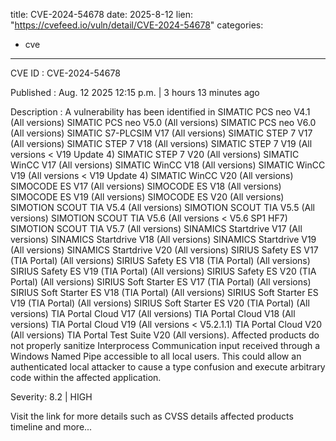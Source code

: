  
title: CVE-2024-54678
date: 2025-8-12
lien: "https://cvefeed.io/vuln/detail/CVE-2024-54678"
categories:
  - cve
---

CVE ID : CVE-2024-54678

Published :  Aug. 12
2025
12:15 p.m. | 3 hours
13 minutes ago

Description : A vulnerability has been identified in SIMATIC PCS neo V4.1 (All versions)
SIMATIC PCS neo V5.0 (All versions)
SIMATIC PCS neo V6.0 (All versions)
SIMATIC S7-PLCSIM V17 (All versions)
SIMATIC STEP 7 V17 (All versions)
SIMATIC STEP 7 V18 (All versions)
SIMATIC STEP 7 V19 (All versions < V19 Update 4)
SIMATIC STEP 7 V20 (All versions)
SIMATIC WinCC V17 (All versions)
SIMATIC WinCC V18 (All versions)
SIMATIC WinCC V19 (All versions < V19 Update 4)
SIMATIC WinCC V20 (All versions)
SIMOCODE ES V17 (All versions)
SIMOCODE ES V18 (All versions)
SIMOCODE ES V19 (All versions)
SIMOCODE ES V20 (All versions)
SIMOTION SCOUT TIA V5.4 (All versions)
SIMOTION SCOUT TIA V5.5 (All versions)
SIMOTION SCOUT TIA V5.6 (All versions < V5.6 SP1 HF7)
SIMOTION SCOUT TIA V5.7 (All versions)
SINAMICS Startdrive V17 (All versions)
SINAMICS Startdrive V18 (All versions)
SINAMICS Startdrive V19 (All versions)
SINAMICS Startdrive V20 (All versions)
SIRIUS Safety ES V17 (TIA Portal) (All versions)
SIRIUS Safety ES V18 (TIA Portal) (All versions)
SIRIUS Safety ES V19 (TIA Portal) (All versions)
SIRIUS Safety ES V20 (TIA Portal) (All versions)
SIRIUS Soft Starter ES V17 (TIA Portal) (All versions)
SIRIUS Soft Starter ES V18 (TIA Portal) (All versions)
SIRIUS Soft Starter ES V19 (TIA Portal) (All versions)
SIRIUS Soft Starter ES V20 (TIA Portal) (All versions)
TIA Portal Cloud V17 (All versions)
TIA Portal Cloud V18 (All versions)
TIA Portal Cloud V19 (All versions < V5.2.1.1)
TIA Portal Cloud V20 (All versions)
TIA Portal Test Suite V20 (All versions). Affected products do not properly sanitize Interprocess Communication input received through a Windows Named Pipe accessible to all local users. This could allow an authenticated local attacker to cause a type confusion and execute arbitrary code within the affected application.

Severity: 8.2 | HIGH

Visit the link for more details
such as CVSS details
affected products
timeline
and more...
